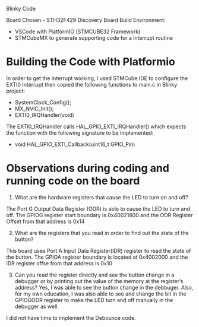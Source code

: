 
Blinky Code

Board Chosen - STH32F429 Discovery Board
Build Environment:
 - VSCode with PlatformIO (STMCUBE32 Framework)
 - STMCubeMX to generate supporting code for a interrupt routine

# Building the Code with Platformio
In order to get the interrupt working, I used STMCube IDE to configure the EXTI0 Interrupt then copied the following functions to main.c in Blinky project:
* SystemClock_Config();
* MX_NVIC_Init();
* EXTI0_IRQHandler(void)


The EXTI0_IRQHandler calls HAL_GPIO_EXTI_IRQHandler() which expects the function with the following signature to be implemented:
* void HAL_GPIO_EXTI_Callback(uint16_t GPIO_Pin)

# Observations during coding and running code on the board

1. What are the hardware registers that cause the LED to turn on and off?

The Port G Output Data Register (ODR) is able to cause the LED to turn and off. The GPIOG register start boundary is 0x40021800 and the ODR Register Offset from that address is 0x14

2. What are the registers that you read in order to find out the state of the button?

This board uses Port A Input Data Register(IDR) register to read the state of the button. The GPIOA register boundary is located at 0x4002000 and the IDR register offse from that address is 0x10

3. Can you read the register directly and see the button change in a debugger or by printing out the value of the memory at the register’s address?
Yes, I was able to see the button change in the debbuger. Also, for my own education, I was also able to see and change the bit in the GPIOGODR register to make the LED turn and off manually in the debugger as well.


I did not have time to implement the Debounce code.